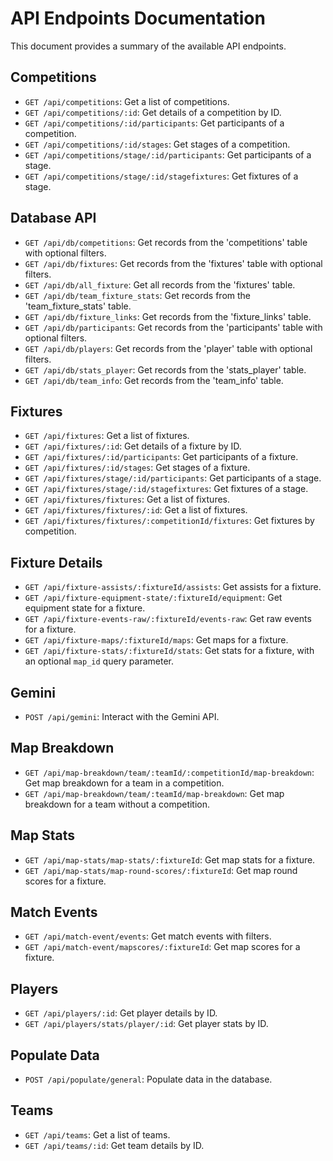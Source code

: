 # API Endpoints Documentation

This document provides a summary of the available API endpoints.

## Competitions

- `GET /api/competitions`: Get a list of competitions.
- `GET /api/competitions/:id`: Get details of a competition by ID.
- `GET /api/competitions/:id/participants`: Get participants of a competition.
- `GET /api/competitions/:id/stages`: Get stages of a competition.
- `GET /api/competitions/stage/:id/participants`: Get participants of a stage.
- `GET /api/competitions/stage/:id/stagefixtures`: Get fixtures of a stage.

## Database API

- `GET /api/db/competitions`: Get records from the 'competitions' table with optional filters.
- `GET /api/db/fixtures`: Get records from the 'fixtures' table with optional filters.
- `GET /api/db/all_fixture`: Get all records from the 'fixtures' table.
- `GET /api/db/team_fixture_stats`: Get records from the 'team_fixture_stats' table.
- `GET /api/db/fixture_links`: Get records from the 'fixture_links' table.
- `GET /api/db/participants`: Get records from the 'participants' table with optional filters.
- `GET /api/db/players`: Get records from the 'player' table with optional filters.
- `GET /api/db/stats_player`: Get records from the 'stats_player' table.
- `GET /api/db/team_info`: Get records from the 'team_info' table.

## Fixtures

- `GET /api/fixtures`: Get a list of fixtures.
- `GET /api/fixtures/:id`: Get details of a fixture by ID.
- `GET /api/fixtures/:id/participants`: Get participants of a fixture.
- `GET /api/fixtures/:id/stages`: Get stages of a fixture.
- `GET /api/fixtures/stage/:id/participants`: Get participants of a stage.
- `GET /api/fixtures/stage/:id/stagefixtures`: Get fixtures of a stage.
- `GET /api/fixtures/fixtures`: Get a list of fixtures.
- `GET /api/fixtures/fixtures/:id`: Get a list of fixtures.
- `GET /api/fixtures/fixtures/:competitionId/fixtures`: Get fixtures by competition.

## Fixture Details

- `GET /api/fixture-assists/:fixtureId/assists`: Get assists for a fixture.
- `GET /api/fixture-equipment-state/:fixtureId/equipment`: Get equipment state for a fixture.
- `GET /api/fixture-events-raw/:fixtureId/events-raw`: Get raw events for a fixture.
- `GET /api/fixture-maps/:fixtureId/maps`: Get maps for a fixture.
- `GET /api/fixture-stats/:fixtureId/stats`: Get stats for a fixture, with an optional `map_id` query parameter.

## Gemini

- `POST /api/gemini`: Interact with the Gemini API.

## Map Breakdown

- `GET /api/map-breakdown/team/:teamId/:competitionId/map-breakdown`: Get map breakdown for a team in a competition.
- `GET /api/map-breakdown/team/:teamId/map-breakdown`: Get map breakdown for a team without a competition.

## Map Stats

- `GET /api/map-stats/map-stats/:fixtureId`: Get map stats for a fixture.
- `GET /api/map-stats/map-round-scores/:fixtureId`: Get map round scores for a fixture.

## Match Events

- `GET /api/match-event/events`: Get match events with filters.
- `GET /api/match-event/mapscores/:fixtureId`: Get map scores for a fixture.

## Players

- `GET /api/players/:id`: Get player details by ID.
- `GET /api/players/stats/player/:id`: Get player stats by ID.

## Populate Data

- `POST /api/populate/general`: Populate data in the database.

## Teams

- `GET /api/teams`: Get a list of teams.
- `GET /api/teams/:id`: Get team details by ID.
